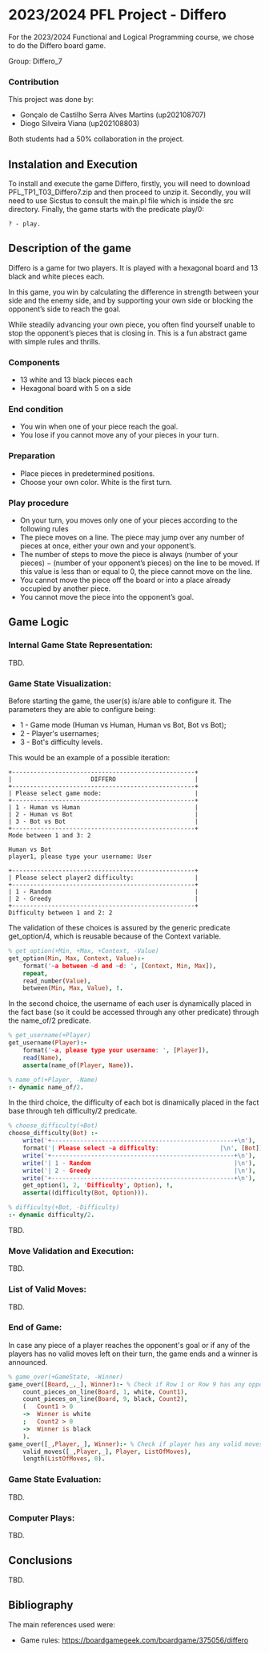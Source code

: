 # 2023/2024 PFL Project - Differo

For the 2023/2024 Functional and Logical Programming course, we chose to do the Differo board game.

Group: Differo_7

### Contribution

This project was done by:
- Gonçalo de Castilho Serra Alves Martins (up202108707)
- Diogo Silveira Viana (up202108803)

Both students had a 50% collaboration in the project.

## Instalation and Execution

To install and execute the game Differo, firstly, you will need to download PFL_TP1_T03_Differo7.zip and then proceed to unzip it. Secondly, you will need to use Sicstus to consult the main.pl file which is inside the src directory. Finally, the game starts with the predicate play/0:

```
? - play.
```

## Description of the game

Differo is a game for two players. It is played with a hexagonal board and 13 black and white pieces each.

In this game, you win by calculating the difference in strength between your side and the enemy side, and by supporting your own side or blocking the opponent’s side to reach the goal.

While steadily advancing your own piece, you often find yourself unable to stop the opponent’s pieces that is closing in. This is a fun abstract game with simple rules and thrills.

### Components

- 13 white and 13 black pieces each
- Hexagonal board with 5 on a side

### End condition

- You win when one of your piece reach the goal.
- You lose if you cannot move any of your pieces in your turn.

### Preparation
- Place pieces in predetermined positions.
- Choose your own color. White is the first turn.

### Play procedure
- On your turn, you moves only one of your pieces according to the following rules
- The piece moves on a line. The piece may jump over any number of pieces at once, either your own and your opponent’s.
- The number of steps to move the piece is always (number of your pieces) − (number of your opponent’s pieces) on the line to be moved. If this value is less than or equal to 0, the piece cannot move on the line.
- You cannot move the piece off the board or into a place already occupied by another piece.
- You cannot move the piece into the opponent’s goal.

## Game Logic

### Internal Game State Representation:

TBD.

### Game State Visualization:

Before starting the game, the user(s) is/are able to configure it. The parameters they are able to configure being:
- 1 - Game mode (Human vs Human, Human vs Bot, Bot vs Bot);
- 2 - Player's usernames;
- 3 - Bot's difficulty levels.

This would be an example of a possible iteration:

```
+---------------------------------------------------+
|                      DIFFERO                      |
+---------------------------------------------------+
| Please select game mode:                          |
+---------------------------------------------------+
| 1 - Human vs Human                                |
| 2 - Human vs Bot                                  |
| 3 - Bot vs Bot                                    |
+---------------------------------------------------+
Mode between 1 and 3: 2

Human vs Bot
player1, please type your username: User

+---------------------------------------------------+
| Please select player2 difficulty:                 |
+---------------------------------------------------+
| 1 - Random                                        |
| 2 - Greedy                                        |
+---------------------------------------------------+
Difficulty between 1 and 2: 2
```

The validation of these choices is assured by the generic predicate get_option/4, which is reusable because of the Context variable.

```prolog
% get_option(+Min, +Max, +Context, -Value)
get_option(Min, Max, Context, Value):-
    format('~a between ~d and ~d: ', [Context, Min, Max]),
    repeat,
    read_number(Value),
    between(Min, Max, Value), !.
```

In the second choice, the username of each user is dynamically placed in the fact base (so it could be accessed through any other predicate) through the name_of/2 predicate.

```prolog
% get_username(+Player)
get_username(Player):-
    format('~a, please type your username: ', [Player]),
    read(Name),
    asserta(name_of(Player, Name)).
```

```prolog
% name_of(+Player, -Name)
:- dynamic name_of/2.
```

In the third choice, the difficulty of each bot is dinamically placed in the fact base through teh difficulty/2 predicate.

```prolog
% choose_difficulty(+Bot)
choose_difficulty(Bot) :-
    write('+---------------------------------------------------+\n'),
    format('| Please select ~a difficulty:                 |\n', [Bot]),
    write('+---------------------------------------------------+\n'),
    write('| 1 - Random                                        |\n'),
    write('| 2 - Greedy                                        |\n'),
    write('+---------------------------------------------------+\n'),
    get_option(1, 2, 'Difficulty', Option), !,
    asserta((difficulty(Bot, Option))).
```

```prolog
% difficulty(+Bot, -Difficulty)
:- dynamic difficulty/2.
```

TBD.

### Move Validation and Execution:

TBD.

### List of Valid Moves:

TBD.

### End of Game:

In case any piece of a player reaches the opponent's goal or if any of the players has no valid moves left on their turn, the game ends and a winner is announced.

```prolog
% game_over(+GameState, -Winner)
game_over([Board,_,_], Winner):- % Check if Row 1 or Row 9 has any opposite colored pieces.
    count_pieces_on_line(Board, 1, white, Count1),
    count_pieces_on_line(Board, 9, black, Count2),
    (   Count1 > 0
    ->  Winner is white
    ;   Count2 > 0
    ->  Winner is black
    ).
game_over([_,Player,_], Winner):- % Check if player has any valid moves left to play.
    valid_moves([_,Player,_], Player, ListOfMoves),
    length(ListOfMoves, 0).
```

### Game State Evaluation:

TBD.

### Computer Plays:

TBD.

## Conclusions 

TBD.

## Bibliography
The main references used were:
- Game rules: https://boardgamegeek.com/boardgame/375056/differo
